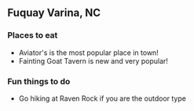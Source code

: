 ## Fuquay Varina, NC

### Places to eat

- Aviator's is the most popular place in town!
- Fainting Goat Tavern is new and very popular!

### Fun things to do

- Go hiking at Raven Rock if you are the outdoor type
